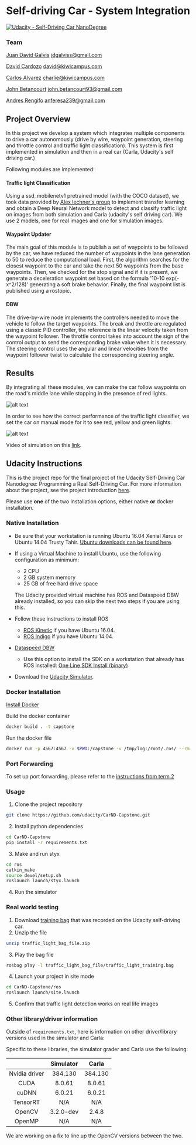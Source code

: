# Self-driving Car - System Integration
[![Udacity - Self-Driving Car NanoDegree](https://s3.amazonaws.com/udacity-sdc/github/shield-carnd.svg)](http://www.udacity.com/drive)

### Team
[Juan David Galvis](https://github.com/jdgalviss) jdgalviss@gmail.com

[David Cardozo](https://github.com/Davidnet) david@kiwicampus.com

[Carlos Alvarez](https://github.com/charlielito) charlie@kiwicampus.com

[John Betancourt](https://github.com/Johnbetacode) john.betancourt93@gmail.com

[Andres Rengifo](https://github.com/andresR8) anferesa239@gmail.com

## Project Overview

In this project we develop a system which integrates multiple components to drive a car autonomously (drive by wire, waypoint generation, steering and throttle control and traffic light classification). This system is first implemented in simulation and then in a real car (Carla, Udacity's self driving car.)

[//]: # (Image References)

[image1]: ./result_imgs/startup.gif "result"
[image2]: ./result_imgs/classification.gif "result2"

Following modules are implemented:
#### Traffic light Classification
Using a ssd_mobilenetv1 pretrained model (with the COCO dataset), we took data provided by [Alex lechner's group](https://github.com/alex-lechner/Traffic-Light-Classification) to implement transfer learning and obtain a Deep Neural Network  model to detect and classify traffic light on images from both simulation and Carla (udacity's self driving car). We use 2 models, one for real images and one for simulation images.
#### Waypoint Updater
The main goal of this module is to publish a set of waypoints to be followed by the car, we have reduced the number of waypoints in the lane generation to 50 to reduce the computational load. First, the algorithm searches for the closest waypoint to the car and take the next 50 waypoints from the base waypoints. Then, we checked for the stop signal and if it is present, we generate a deceleration waypoint set based on the formula '10-10 exp(-x^2/128)' generating a soft brake behavior. Finally, the final waypoint list is published using a rostopic.
#### DBW
The drive-by-wire node implements the controllers needed to move the vehicle to follow the target waypoints. The break and throttle are regulated using a classic PID controller, the reference is the linear velocity taken from the waypoint follower. The throttle control takes into account the sign of the control output to send the corresponding brake value when it is necessary.  The steering control uses the angular and linear velocities from the waypoint follower twist to calculate the corresponding steering angle.


## Results
By integrating all these modules, we can make the car follow waypoints on the road's middle lane while stopping in the presence of red lights.

![alt text][image1]

In order to see how the correct performance of the traffic light classifier, we set the car on manual mode for it to see red, yellow and green lights:

![alt text][image2]

Video of simulation on this [link](https://www.youtube.com/watch?v=gKV5OUGz5VY).

## Udacity Instructions

This is the project repo for the final project of the Udacity Self-Driving Car Nanodegree: Programming a Real Self-Driving Car. For more information about the project, see the project introduction [here](https://classroom.udacity.com/nanodegrees/nd013/parts/6047fe34-d93c-4f50-8336-b70ef10cb4b2/modules/e1a23b06-329a-4684-a717-ad476f0d8dff/lessons/462c933d-9f24-42d3-8bdc-a08a5fc866e4/concepts/5ab4b122-83e6-436d-850f-9f4d26627fd9).

Please use **one** of the two installation options, either native **or** docker installation.

### Native Installation

* Be sure that your workstation is running Ubuntu 16.04 Xenial Xerus or Ubuntu 14.04 Trusty Tahir. [Ubuntu downloads can be found here](https://www.ubuntu.com/download/desktop).
* If using a Virtual Machine to install Ubuntu, use the following configuration as minimum:
  * 2 CPU
  * 2 GB system memory
  * 25 GB of free hard drive space

  The Udacity provided virtual machine has ROS and Dataspeed DBW already installed, so you can skip the next two steps if you are using this.

* Follow these instructions to install ROS
  * [ROS Kinetic](http://wiki.ros.org/kinetic/Installation/Ubuntu) if you have Ubuntu 16.04.
  * [ROS Indigo](http://wiki.ros.org/indigo/Installation/Ubuntu) if you have Ubuntu 14.04.
* [Dataspeed DBW](https://bitbucket.org/DataspeedInc/dbw_mkz_ros)
  * Use this option to install the SDK on a workstation that already has ROS installed: [One Line SDK Install (binary)](https://bitbucket.org/DataspeedInc/dbw_mkz_ros/src/81e63fcc335d7b64139d7482017d6a97b405e250/ROS_SETUP.md?fileviewer=file-view-default)
* Download the [Udacity Simulator](https://github.com/udacity/CarND-Capstone/releases).

### Docker Installation
[Install Docker](https://docs.docker.com/engine/installation/)

Build the docker container
```bash
docker build . -t capstone
```

Run the docker file
```bash
docker run -p 4567:4567 -v $PWD:/capstone -v /tmp/log:/root/.ros/ --rm -it capstone
```

### Port Forwarding
To set up port forwarding, please refer to the [instructions from term 2](https://classroom.udacity.com/nanodegrees/nd013/parts/40f38239-66b6-46ec-ae68-03afd8a601c8/modules/0949fca6-b379-42af-a919-ee50aa304e6a/lessons/f758c44c-5e40-4e01-93b5-1a82aa4e044f/concepts/16cf4a78-4fc7-49e1-8621-3450ca938b77)

### Usage

1. Clone the project repository
```bash
git clone https://github.com/udacity/CarND-Capstone.git
```

2. Install python dependencies
```bash
cd CarND-Capstone
pip install -r requirements.txt
```
3. Make and run styx
```bash
cd ros
catkin_make
source devel/setup.sh
roslaunch launch/styx.launch
```
4. Run the simulator

### Real world testing
1. Download [training bag](https://s3-us-west-1.amazonaws.com/udacity-selfdrivingcar/traffic_light_bag_file.zip) that was recorded on the Udacity self-driving car.
2. Unzip the file
```bash
unzip traffic_light_bag_file.zip
```
3. Play the bag file
```bash
rosbag play -l traffic_light_bag_file/traffic_light_training.bag
```
4. Launch your project in site mode
```bash
cd CarND-Capstone/ros
roslaunch launch/site.launch
```
5. Confirm that traffic light detection works on real life images

### Other library/driver information
Outside of `requirements.txt`, here is information on other driver/library versions used in the simulator and Carla:

Specific to these libraries, the simulator grader and Carla use the following:

|        | Simulator | Carla  |
| :-----------: |:-------------:| :-----:|
| Nvidia driver | 384.130 | 384.130 |
| CUDA | 8.0.61 | 8.0.61 |
| cuDNN | 6.0.21 | 6.0.21 |
| TensorRT | N/A | N/A |
| OpenCV | 3.2.0-dev | 2.4.8 |
| OpenMP | N/A | N/A |

We are working on a fix to line up the OpenCV versions between the two.
